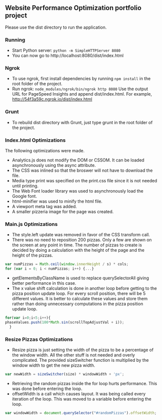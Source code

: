 ## Website Performance Optimization portfolio project

Please use the dist directory to run the application. 

### Running
* Start Python server: ```python -m SimpleHTTPServer 8080```
* You can now go to http://localhost:8080/dist/index.html

### Ngrok
* To use ngrok, first install dependencies by running ```npm install``` in the root folder of the project.
* Run ngrok: ```node_modules/ngrok/bin/ngrok http 8080``` Use the output URL for PageSpeed Insights and append dist/index.html. For example, http://54f3a59c.ngrok.io/dist/index.html

### Grunt
* To rebuild dist directory with Grunt, just type grunt in the root folder of the project.

### Index.html Optimizations
The following optimizations were made.

* Analytics.js does not modify the DOM or CSSOM. It can be loaded asynchronously using the async attribute.
* The CSS was inlined so that the broswer will not have to download the file.
* Media type print was specified on the print.css file since it is not needed until printing.
* The Web Font loader library was used to asynchronously load the Google font.
* html-minifier was used to minify the html file.
* A viewport meta tag was added.
* A smaller pizzeria image for the page was created.

### Main.js Optimizations
* The style.left update was removed in favor of the CSS transform call.
* There was no need to reposition 200 pizzas. Only a few are shown on the screen at any point in time. The number of pizzas to create is decided by doing a calculation with the height of the page and the height of the pizzas.
```javascript
var numPizzas = Math.ceil(window.innerHeight / s) * cols;
for (var i = 0; i < numPizzas; i++) {...}
```
* getElementsByClassName is used to replace querySelectorAll giving better performance in this case.
* The x value shift calculation is done in another loop before getting to the pizza position update loop. For every scroll position, there will be 5 different values. It is better to calculate these values and store them rather than doing unnecessary computations in the pizza position update loop.
```javascript
for(var i=0;i<5;i++){
phaseValues.push(100*Math.sin(scrollTopAdjustVal + i));
  }
```

### Resize Pizzas Optimizations
* Resize pizza is just setting the width of the pizza to be a percentage of the window width. All the other stuff is not needed and overly complicated. The provided sizeSwitcher function is multiplied by the window width to get the new pizza width.
```javascript
var newWidth = sizeSwitcher(size) * windowWidth + 'px';
```
* Retrieving the random pizzas inside the for loop hurts performance. This was done before entering the loop.
* offsetWidth is a call which causes layout. It was being called every iteration of the loop. This was moved to a variable before entering the loop.
```javascript
var windowWidth = document.querySelector("#randomPizzas").offsetWidth;
```
